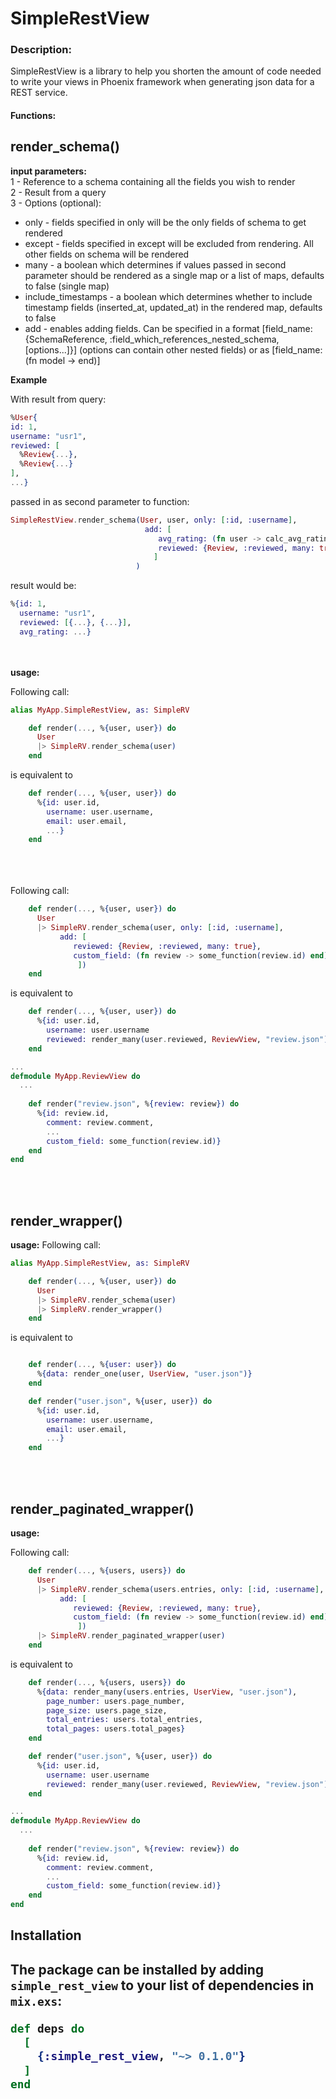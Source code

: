 
<h1> SimpleRestView</h1>

<h3>Description:</h3>
SimpleRestView is a library to help you shorten the amount of code needed to write your views in Phoenix framework when  generating json data for a REST service. 

<h4>Functions:</h4>
<h2>render_schema()</h2>

**input parameters:**\
1 - Reference to a schema containing all the fields you wish to render<br>
2 - Result from a query <br>
3 - Options (optional): <br>
- only - fields specified in only will be the only fields of schema to get rendered
- except - fields specified in except will be excluded from rendering. All other fields on schema will be rendered
- many - a boolean which determines if values passed in second parameter should be rendered as a single map or a list of maps, defaults to false (single map)
- include_timestamps - a boolean which determines whether to include timestamp fields (inserted_at, updated_at) in the rendered map, defaults to false
- add - enables adding fields. Can be specified in a format [field_name: {SchemaReference, :field_which_references_nested_schema, [options...]}] (options can contain other nested fields) or as [field_name: (fn model -> end)]

**Example**

With result from query:
```elixir
%User{
id: 1,
username: "usr1",
reviewed: [
  %Review{...},
  %Review{...}
],
...}
```
passed in as second parameter to function:
```elixir
SimpleRestView.render_schema(User, user, only: [:id, :username], 
                              add: [
                                 avg_rating: (fn user -> calc_avg_rating(user.id) end),
                                 reviewed: {Review, :reviewed, many: true}                     
                                ]                                 
                            )
```
result would be: 
```elixir
%{id: 1,
  username: "usr1",  
  reviewed: [{...}, {...}],
  avg_rating: ...}
```

<br><br>
**usage:** 

Following call:
```elixir
alias MyApp.SimpleRestView, as: SimpleRV

    def render(..., %{user, user}) do
      User
      |> SimpleRV.render_schema(user)
    end
```
is equivalent to
```elixir
    def render(..., %{user, user}) do
      %{id: user.id,
        username: user.username,
        email: user.email,
        ...}  
    end
```

<br><br><br>
Following call:
```elixir
    def render(..., %{user, user}) do
      User
      |> SimpleRV.render_schema(user, only: [:id, :username],
           add: [
              reviewed: {Review, :reviewed, many: true},
              custom_field: (fn review -> some_function(review.id) end)
               ])
    end
```
is equivalent to
```elixir
    def render(..., %{user, user}) do
      %{id: user.id,
        username: user.username
        reviewed: render_many(user.reviewed, ReviewView, "review.json")}
    end

...
defmodule MyApp.ReviewView do
  ...
  
    def render("review.json", %{review: review}) do
      %{id: review.id,
        comment: review.comment,
        ...
        custom_field: some_function(review.id)}   
    end
end
```



<br><br>

<h2>render_wrapper()</h2>

**usage:** 
Following call:

```elixir
alias MyApp.SimpleRestView, as: SimpleRV

    def render(..., %{user, user}) do
      User
      |> SimpleRV.render_schema(user)
      |> SimpleRV.render_wrapper()
    end
```
is equivalent to
```elixir

    def render(..., %{user: user}) do
      %{data: render_one(user, UserView, "user.json")}
    end

    def render("user.json", %{user, user}) do
      %{id: user.id,
        username: user.username,
        email: user.email,
        ...}  
    end
```

<br><br>
<h2>render_paginated_wrapper()</h2>

**usage:** 

Following call:
```elixir
    def render(..., %{users, users}) do
      User
      |> SimpleRV.render_schema(users.entries, only: [:id, :username], many: true,
           add: [
              reviewed: {Review, :reviewed, many: true},
              custom_field: (fn review -> some_function(review.id) end)
               ])
      |> SimpleRV.render_paginated_wrapper(user)
    end
```
is equivalent to
```elixir
    def render(..., %{users, users}) do
      %{data: render_many(users.entries, UserView, "user.json"),
        page_number: users.page_number,
        page_size: users.page_size,
        total_entries: users.total_entries,
        total_pages: users.total_pages}   
    end    

    def render("user.json", %{user, user}) do
      %{id: user.id,
        username: user.username
        reviewed: render_many(user.reviewed, ReviewView, "review.json")}
    end

...
defmodule MyApp.ReviewView do
  ...
  
    def render("review.json", %{review: review}) do
      %{id: review.id,
        comment: review.comment,
        ...
        custom_field: some_function(review.id)}   
    end
end
```




<h2>Installation<h2>

The package can be installed
by adding `simple_rest_view` to your list of dependencies in `mix.exs`:

```elixir
def deps do
  [
    {:simple_rest_view, "~> 0.1.0"}
  ]
end
```


